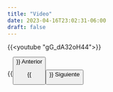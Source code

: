 ```yaml
---
title: "Video"
date: 2023-04-16T23:02:31-06:00
draft: false
---
```


{{<youtube "gG_dA32oH44">}}

{{<button class=myButtonVideoTwo relref="/posts/curso/unidad6/concurrentes/introduccion.md">}} Anterior

{{<button class=myButtonVideo relref="/posts/curso/unidad6/concurrentes/more.md">}} Siguiente
